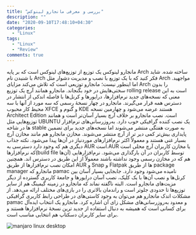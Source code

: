 ```yaml
---
title: "بررسی و معرفی مانجارو لینوکس"
description: ""
date: "2020-09-10T17:48:10+04:30"
categories:
  - "Linux"
tags:
  - "Linux"
  - "Review"
comments: true
---
```

مانجارو لینوکس یک توزیع از توزیع‌های لینوکس است که بر پایه Arch ساخته شده. شاید با شنیدن نام Arch فکر کنید که با یک توزیع با نصب و مدیریت دشوار مثل Arch مواجهید. اما اینطور نیست؛ مانجارو توزیعی است که تلاش می‌کند مزایای Arch را بدون سختی‌هایش در خود بگنجاند. مانجارو همانند آرچ یک توزیع rolling release است به این معنی که نسخه‌های جدید نرم‌افزار‌ها، درایور‌ها و کرنل‌ها با فاصله اندکی از انتشار در دسترس همه قرار می‌گیرند.
مانجارو در چهار نسخهٔ رسمی که سه مورد از آنها با سه محیط کار محبوب XFCE و گنوم و KDE هستند عرضه می‌شود و چهارمین نسخه Architect Edition است. نصب مانجارو بر خلاف آرچ بسیار آسان‌تر است و همانند توزیع‌هایی مثل UBUNTU یک نصب کننده گرافیکی خوب دارد.
به‌روزرسانی‌های نرم‌افزار ها در شاخه stable به صورت هفتگی منتشر می‌شوند اما نسخه‌های جدید برای تضمین پایداری بیش‌تر کمی دیر تر از آرچ منتشر می‌شوند. مخازن مانجارو هم مانند مخازن آرچ بسیار غنی هستند و معمولاً اکثر نرم‌افزار‌های موردنیاز در آن‌ها پیدا می‌شود. نکته جذاب دیگری هم که وجود دارد دسترسی به AUR است.AUR یا مخازن کاربران آرچ محلی است که نرم‌افزار‌ها‌(build file آن‌ها) توسط کاربران در آن بارگذاری می‌شود. نرم‌افزار‌هایی هم که در مخازن رسمی وجود نداشته باشند معمولاً از این طریق در دسترس اند.
همچنین امکان نصب نرم‌افزار‌ها از طریق AUR و Snap و Flatpak ها از طریق package manager مانجارو که pamac نامیده می‌شود وجود دارد.
جابجایی بسیار آسان بین کرنل‌ها و نصب آن‌ها با یک کلیک، نصب آسان درایور‌ها و جامعهٔ کاربری گسترده از دیگر مزیت‌‌های مانجارو است.
البته ناگفته نماند که مانجارو در زمینه گیمینگ هم از سایر توزیع‌ها تا حدودی جلوتر است و راندمان بالاتری را در بازی‌های مختلف ارائه می‌دهد.
از مشکلات اندک مانجارو هم می‌توان به وجود کاستی‌های در طراحی رابط کاربری گرافیکی pamac و معدود به‌روزرسانی‌های مشکل زای آن اشاره کرد.
مانجارو یک انتخاب ایده‌آل برای کسانی است که همیشه به دنبال استفاده از جدید ترین نسخهٔ نرم‌افزار‌ها هستند و برای سایر کاربران دسکتاپ هم انتخابی مناسب است.

<img src="/img/manjaro-linux-review.png" alt="manjaro linux desktop"><br>